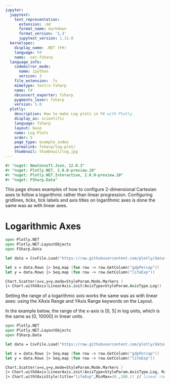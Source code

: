 ```yaml
---
jupyter:
  jupytext:
    text_representation:
      extension: .md
      format_name: markdown
      format_version: '1.3'
      jupytext_version: 1.12.0
  kernelspec:
    display_name: .NET (F#)
    language: F#
    name: .net-fsharp
  language_info:
    codemirror_mode:
      name: ipython
      version: 3
    file_extension: .fs
    mimetype: text/x-fsharp
    name: F#
    nbconvert_exporter: fsharp
    pygments_lexer: fsharp
    version: 5.0
  plotly:
    description: How to make Log plots in F# with Plotly.
    display_as: scientific
    language: fsharp
    layout: base
    name: Log Plots
    order: 5
    page_type: example_index
    permalink: fsharp/log-plot/
    thumbnail: thumbnail/log.jpg
---
```


```fsharp dotnet_interactive={"language": "fsharp"}
#r "nuget: Newtonsoft.Json, 12.0.3"
#r "nuget: Plotly.NET, 2.0.0-preview.10"
#r "nuget: Plotly.NET.Interactive, 2.0.0-preview.10"
#r "nuget: FSharp.Data"
```

This page shows examples of how to configure 2-dimensional Cartesian axes to follow a logarithmic rather than linear progression. Configuring gridlines, ticks, tick labels and axis titles on logarithmic axes is done the same was as with linear axes.


# Logarithmic Axes

```fsharp dotnet_interactive={"language": "fsharp"}
open Plotly.NET
open Plotly.NET.LayoutObjects
open FSharp.Data

let data = CsvFile.Load("https://raw.githubusercontent.com/plotly/datasets/master/gapminder2007.csv")

let x = data.Rows |> Seq.map (fun row -> row.GetColumn("gdpPercap"))
let y = data.Rows |> Seq.map (fun row -> row.GetColumn("lifeExp"))

Chart.Scatter(x=x,y=y,mode=StyleParam.Mode.Markers )
|> Chart.withXAxis(LinearAxis.init(AxisType=StyleParam.AxisType.Log))
```

Setting the range of a logarithmic axis works the same was as with linear axes: using the XAxis Range and YAxis Range keywords on the Layout. 

In the example below, the range of the x-axis is [0, 5] in log units, which is the same as [0, 10000] in linear units.

```fsharp dotnet_interactive={"language": "fsharp"}
open Plotly.NET
open Plotly.NET.LayoutObjects
open FSharp.Data

let data = CsvFile.Load("https://raw.githubusercontent.com/plotly/datasets/master/gapminder2007.csv")

let x = data.Rows |> Seq.map (fun row -> row.GetColumn("gdpPercap"))
let y = data.Rows |> Seq.map (fun row -> row.GetColumn("lifeExp"))

Chart.Scatter(x=x,y=y,mode=StyleParam.Mode.Markers )
|> Chart.withXAxis(LinearAxis.init(AxisType=StyleParam.AxisType.Log, Range=StyleParam.Range.MinMax(0.,5.))) // log range: 10^0=1, 10^5=100000
|> Chart.withYAxisStyle(title="lifeExp",MinMax=(0.,100.)) // linear range
```
